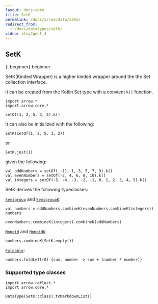 ```yaml
---
layout: docs-core
title: SetK
permalink: /docs/arrow/data/setk/
redirect_from:
  - /docs/datatypes/setk/
video: xtnyCqeLI_4
---
```


## SetK

{:.beginner}
beginner

SetK(Kinded Wrapper) is a higher kinded wrapper around the the Set collection interface.

It can be created from the Kotlin Set type with a convient `k()` function.

```kotlin:ank
import arrow.*
import arrow.core.*

setOf(1, 2, 5, 3, 2).k()
```

It can also be initialized with the following:

```kotlin:ank
SetK(setOf(1, 2, 5, 3, 2))
```
or
```kotlin:ank
SetK.just(1)
```

given the following:
```kotlin:ank
val oddNumbers = setOf( -11, 1, 3, 5, 7, 9).k()
val evenNumbers = setOf(-2, 4, 6, 8, 10).k()
val integers = setOf(-5, -4, -3, -2, -1, 0, 1, 2, 3, 4, 5).k()
```
SetK derives the following typeclasses:

[`Semigroup`](/docs/arrow/typeclasses/semigroup/) and [`SemigroupK`](/docs/arrow/typeclasses/semigroupk/):

```kotlin:ank
val numbers = oddNumbers.combineK(evenNumbers.combineK(integers))
numbers
```
```kotlin:ank
evenNumbers.combineK(integers).combineK(oddNumbers)
```

[`Monoid`](/docs/arrow/typeclasses/monoid/) and [`MonoidK`](/docs/arrow/typeclasses/monoidk/):
```kotlin:ank
numbers.combineK(SetK.empty())
```

[`Foldable`](/docs/arrow/typeclasses/foldable/):
```kotlin:ank
numbers.foldLeft(0) {sum, number -> sum + (number * number)}
```

### Supported type classes

```kotlin:ank:replace
import arrow.reflect.*
import arrow.core.*

DataType(SetK::class).tcMarkdownList()
```
